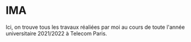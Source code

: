 # IMA
Ici, on trouve tous les travaux réaliées par moi au cours de toute l'année universitaire 2021/2022 à Telecom Paris.

